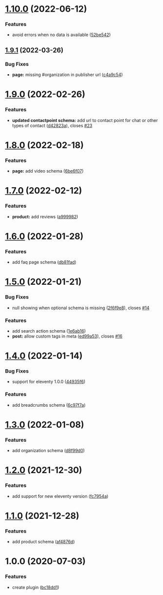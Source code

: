 # [1.10.0](https://github.com/quasibit/eleventy-plugin-schema/compare/v1.9.1...v1.10.0) (2022-06-12)


### Features

* avoid errors when no data is available ([52be542](https://github.com/quasibit/eleventy-plugin-schema/commit/52be542522edacdb71f976656239b21a6c7b829c))

## [1.9.1](https://github.com/quasibit/eleventy-plugin-schema/compare/v1.9.0...v1.9.1) (2022-03-26)


### Bug Fixes

* **page:** missing #organization in publisher url ([c4a9c54](https://github.com/quasibit/eleventy-plugin-schema/commit/c4a9c54f9adf02b0832c359d16f6ed6e4dd950a5))

# [1.9.0](https://github.com/quasibit/eleventy-plugin-schema/compare/v1.8.0...v1.9.0) (2022-02-26)


### Features

* **updated contactpoint schema:** add url to contact point for chat or other types of contact ([d42823a](https://github.com/quasibit/eleventy-plugin-schema/commit/d42823ace9c9910806a20b4a3b81d2dcb6a273fa)), closes [#23](https://github.com/quasibit/eleventy-plugin-schema/issues/23)

# [1.8.0](https://github.com/quasibit/eleventy-plugin-schema/compare/v1.7.0...v1.8.0) (2022-02-18)


### Features

* **page:** add video schema ([6be6f07](https://github.com/quasibit/eleventy-plugin-schema/commit/6be6f07a660546b6162d47acab9fccc8c04f8798))

# [1.7.0](https://github.com/quasibit/eleventy-plugin-schema/compare/v1.6.0...v1.7.0) (2022-02-12)


### Features

* **product:** add reviews ([a999982](https://github.com/quasibit/eleventy-plugin-schema/commit/a999982325e75f5bb0f1b6e53b8e2fad30f1a1b4))

# [1.6.0](https://github.com/quasibit/eleventy-plugin-schema/compare/v1.5.0...v1.6.0) (2022-01-28)


### Features

* add faq page schema ([db81fad](https://github.com/quasibit/eleventy-plugin-schema/commit/db81fad36d669b590063f14bbcd372e51a0ac0cc))

# [1.5.0](https://github.com/quasibit/eleventy-plugin-schema/compare/v1.4.0...v1.5.0) (2022-01-21)


### Bug Fixes

* null showing when optional schema is missing ([2f6f9e8](https://github.com/quasibit/eleventy-plugin-schema/commit/2f6f9e8d10a36685f1bfe688f313d45d1edddf22)), closes [#14](https://github.com/quasibit/eleventy-plugin-schema/issues/14)


### Features

* add search action schema ([1e6ab16](https://github.com/quasibit/eleventy-plugin-schema/commit/1e6ab1698834f66136dc164389067087a152e6ac))
* **post:** allow custom tags in meta ([ed99a53](https://github.com/quasibit/eleventy-plugin-schema/commit/ed99a53e67f311526ffad3abd9dd8bca3bb7a914)), closes [#16](https://github.com/quasibit/eleventy-plugin-schema/issues/16)

# [1.4.0](https://github.com/quasibit/eleventy-plugin-schema/compare/v1.3.0...v1.4.0) (2022-01-14)


### Bug Fixes

* support for eleventy 1.0.0 ([44935f6](https://github.com/quasibit/eleventy-plugin-schema/commit/44935f6f7bb2e88517a4ed8565936b29c2d7d411))


### Features

* add breadcrumbs schema ([6c97f7a](https://github.com/quasibit/eleventy-plugin-schema/commit/6c97f7a92a17d939492f2a6e1f246286542dc9fd))

# [1.3.0](https://github.com/quasibit/eleventy-plugin-schema/compare/v1.2.0...v1.3.0) (2022-01-08)


### Features

* add organization schema ([d8f99d0](https://github.com/quasibit/eleventy-plugin-schema/commit/d8f99d028e37c9ec6dade3c630e38120c7ae52e5))

# [1.2.0](https://github.com/quasibit/eleventy-plugin-schema/compare/v1.1.0...v1.2.0) (2021-12-30)


### Features

* add support for new eleventy version ([fc7954a](https://github.com/quasibit/eleventy-plugin-schema/commit/fc7954a0eb1390a9f58a8f00247f052b8219ac45))

# [1.1.0](https://github.com/quasibit/eleventy-plugin-schema/compare/v1.0.0...v1.1.0) (2021-12-28)


### Features

* add product schema ([af4876d](https://github.com/quasibit/eleventy-plugin-schema/commit/af4876d3bd39d2891e09b5d12682fe882d143292))

# 1.0.0 (2020-07-03)


### Features

* create plugin ([bc18dd1](https://github.com/quasibit/eleventy-plugin-schema/commit/bc18dd188576b9f601a069b4d11b082257d45de8))
